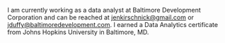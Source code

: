 I am currently working as a data analyst at Baltimore Development Corporation and can be reached at jenkirschnick@gmail.com or jduffy@baltimoredevelopment.com. 
I earned a Data Analytics certificate from Johns Hopkins University in Baltimore, MD.


<!---
Jenkir/Jenkir is a ✨ special ✨ repository because its `README.md` (this file) appears on your GitHub profile.
You can click the Preview link to take a look at your changes.
--->
